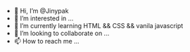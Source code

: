 - 👋 Hi, I’m @Jinypak
- 👀 I’m interested in ...
- 🌱 I’m currently learning HTML && CSS && vanila javascript
- 💞️ I’m looking to collaborate on ...
- 📫 How to reach me ...

<!---
Jinypak/Jinypak is a ✨ special ✨ repository because its `README.md` (this file) appears on your GitHub profile.
You can click the Preview link to take a look at your changes.
--->
